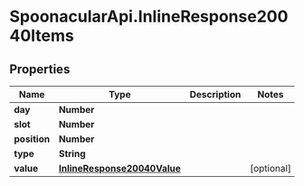 # SpoonacularApi.InlineResponse20040Items

## Properties

Name | Type | Description | Notes
------------ | ------------- | ------------- | -------------
**day** | **Number** |  | 
**slot** | **Number** |  | 
**position** | **Number** |  | 
**type** | **String** |  | 
**value** | [**InlineResponse20040Value**](InlineResponse20040Value.md) |  | [optional] 


